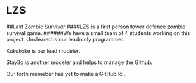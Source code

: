 # LZS
##Last Zombie Survivor
####LZS is a first person tower defence zombie survival game. 
######We have a small team of 4 students working on this project. 
Uncleared is our lead/only programmer.

Kukukoke is our lead modeler.

Stay3d is another modeler and helps to manage the Github.

Our forth memeber has yet to make a GitHub lol.
